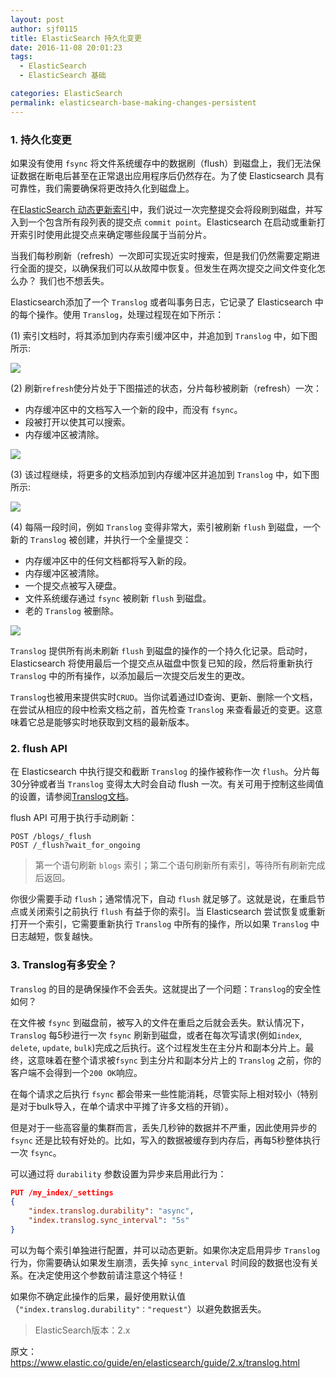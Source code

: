 ```yaml
---
layout: post
author: sjf0115
title: ElasticSearch 持久化变更
date: 2016-11-08 20:01:23
tags:
  - ElasticSearch
  - ElasticSearch 基础

categories: ElasticSearch
permalink: elasticsearch-base-making-changes-persistent
---
```


### 1. 持久化变更

如果没有使用 `fsync` 将文件系统缓存中的数据刷（flush）到磁盘上，我们无法保证数据在断电后甚至在正常退出应用程序后仍然存在。为了使 Elasticsearch 具有可靠性，我们需要确保将更改持久化到磁盘上。

在[ElasticSearch 动态更新索引](http://smartsi.club/2016/10/30/elasticsearch-base-dynamically-updatable-indices/)中，我们说过一次完整提交会将段刷到磁盘，并写入到一个包含所有段列表的提交点 `commit point`。Elasticsearch 在启动或重新打开索引时使用此提交点来确定哪些段属于当前分片。

当我们每秒刷新（refresh）一次即可实现近实时搜索，但是我们仍然需要定期进行全面的提交，以确保我们可以从故障中恢复。但发生在两次提交之间文件变化怎么办？ 我们也不想丢失。

Elasticsearch添加了一个 `Translog` 或者叫事务日志，它记录了 Elasticsearch 中的每个操作。使用 `Translog`，处理过程现在如下所示：

(1) 索引文档时，将其添加到内存索引缓冲区中，并追加到 `Translog` 中，如下图所示:

![](https://github.com/sjf0115/PubLearnNotes/blob/master/image/ElasticSearch/elasticsearch-base-making-changes-persistent-1.png?raw=true)

(2) 刷新`refresh`使分片处于下图描述的状态，分片每秒被刷新（refresh）一次：
- 内存缓冲区中的文档写入一个新的段中，而没有 `fsync`。
- 段被打开以使其可以搜索。
- 内存缓冲区被清除。

![](https://github.com/sjf0115/PubLearnNotes/blob/master/image/ElasticSearch/elasticsearch-base-making-changes-persistent-2.png?raw=true)

(3) 该过程继续，将更多的文档添加到内存缓冲区并追加到 `Translog` 中，如下图所示:

![](https://github.com/sjf0115/PubLearnNotes/blob/master/image/ElasticSearch/elasticsearch-base-making-changes-persistent-3.png?raw=true)

(4) 每隔一段时间，例如 `Translog` 变得非常大，索引被刷新 `flush` 到磁盘，一个新的 `Translog` 被创建，并执行一个全量提交：
- 内存缓冲区中的任何文档都将写入新的段。
- 内存缓冲区被清除。
- 一个提交点被写入硬盘。
- 文件系统缓存通过 `fsync` 被刷新 `flush` 到磁盘。
- 老的 `Translog` 被删除。

![](https://github.com/sjf0115/PubLearnNotes/blob/master/image/ElasticSearch/elasticsearch-base-making-changes-persistent-4.png?raw=true)

`Translog` 提供所有尚未刷新 `flush` 到磁盘的操作的一个持久化记录。启动时，Elasticsearch 将使用最后一个提交点从磁盘中恢复已知的段，然后将重新执行 `Translog` 中的所有操作，以添加最后一次提交后发生的更改。

`Translog`也被用来提供实时`CRUD`。当你试着通过ID查询、更新、删除一个文档，在尝试从相应的段中检索文档之前，首先检查 `Translog` 来查看最近的变更。这意味着它总是能够实时地获取到文档的最新版本。

### 2. flush API

在 Elasticsearch 中执行提交和截断 `Translog` 的操作被称作一次 `flush`。分片每30分钟或者当 `Translog` 变得太大时会自动 flush 一次。有关可用于控制这些阈值的设置，请参阅[Translog文档](https://www.elastic.co/guide/en/elasticsearch/reference/current/index-modules-translog.html#_translog_settings)。

flush API 可用于执行手动刷新：
```
POST /blogs/_flush
POST /_flush?wait_for_ongoing
```

> 第一个语句刷新 `blogs` 索引；第二个语句刷新所有索引，等待所有刷新完成后返回。

你很少需要手动 `flush`；通常情况下，自动 `flush` 就足够了。这就是说，在重启节点或关闭索引之前执行 `flush` 有益于你的索引。当 Elasticsearch 尝试恢复或重新打开一个索引，它需要重新执行 `Translog` 中所有的操作，所以如果 `Translog` 中日志越短，恢复越快。

### 3. Translog有多安全？

`Translog` 的目的是确保操作不会丢失。这就提出了一个问题：`Translog`的安全性如何？

在文件被 `fsync` 到磁盘前，被写入的文件在重启之后就会丢失。默认情况下，`Translog` 每5秒进行一次 `fsync` 刷新到磁盘，或者在每次写请求(例如`index`, `delete`, `update`, `bulk`)完成之后执行。这个过程发生在主分片和副本分片上。最终，这意味着在整个请求被`fsync` 到主分片和副本分片上的 `Translog` 之前，你的客户端不会得到一个`200 OK`响应。

在每个请求之后执行 `fsync` 都会带来一些性能消耗，尽管实际上相对较小（特别是对于bulk导入，在单个请求中平摊了许多文档的开销）。

但是对于一些高容量的集群而言，丢失几秒钟的数据并不严重，因此使用异步的 `fsync` 还是比较有好处的。比如，写入的数据被缓存到内存后，再每5秒整体执行一次 `fsync`。

可以通过将 `durability` 参数设置为异步来启用此行为：
```json
PUT /my_index/_settings
{
    "index.translog.durability": "async",
    "index.translog.sync_interval": "5s"
}
```

可以为每个索引单独进行配置，并可以动态更新。如果你决定启用异步 `Translog` 行为，你需要确认如果发生崩溃，丢失掉 `sync_interval` 时间段的数据也没有关系。在决定使用这个参数前请注意这个特征！

如果你不确定此操作的后果，最好使用默认值（`"index.translog.durability"："request"`）以避免数据丢失。

> ElasticSearch版本：2.x

原文：https://www.elastic.co/guide/en/elasticsearch/guide/2.x/translog.html
